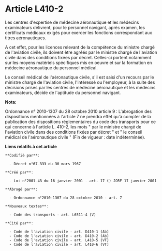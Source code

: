 # Article L410-2

Les centres d'expertise de médecine aéronautique et les médecins examinateurs délivrent, pour le personnel navigant, après
examen, les certificats médicaux exigés pour exercer les fonctions correspondant aux titres aéronautiques.

A cet effet, pour les licences relevant de la compétence du ministre chargé de l'aviation civile, ils doivent être agréés par
le ministre chargé de l'aviation civile dans des conditions fixées par décret. Celles-ci portent notamment sur les moyens
matériels spécifiques mis en oeuvre et sur la formation en médecine aéronautique du personnel médical.

Le conseil médical de l'aéronautique civile, s'il est saisi d'un recours par le ministre chargé de l'aviation civile,
l'intéressé ou l'employeur, à la suite des décisions prises par les centres de médecine aéronautique et les médecins
examinateurs, décide de l'aptitude du personnel navigant.

**Nota:**

Ordonnance n° 2010-1307 du 28 octobre 2010 article 9 : L'abrogation des dispositions mentionnées à l'article 7 ne prendra
effet qu'à compter de la publication des dispositions réglementaires du code des transports pour ce qui concerne à l'article
L. 410-2, les mots " par le ministre chargé de l'aviation civile dans des conditions fixées par décret " et " le conseil
médical de l'aéronautique civile " (Fin de vigueur : date indéterminée).

**Liens relatifs à cet article**

	**Codifié par**:

	  - Décret n°67-333 du 30 mars 1967

	**Créé par**:

	  - Loi n°2001-43 du 16 janvier 2001 - art. 17 () JORF 17 janvier 2001

	**Abrogé par**:

	  - Ordonnance n°2010-1307 du 28 octobre 2010 - art. 7

	**Nouveaux textes**:

	  - Code des transports - art. L6511-4 (V)

	**Cité par**:

	  - Code de l'aviation civile - art. D410-1 (Ab)
	  - Code de l'aviation civile - art. D410-2 (Ab)
	  - Code de l'aviation civile - art. L410-5 (VT)
	  - Code de l'aviation civile - art. L410-6 (VT)
